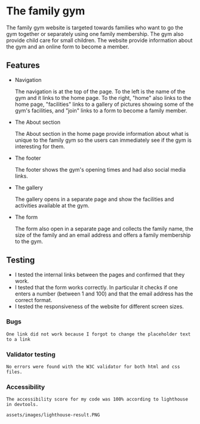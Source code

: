 # The family gym

The family gym website is targeted towards families who want to go the gym together or separately using one family membership. The gym also provide child care for small children. The website provide information about the gym and an online form to become a member.

## Features
- Navigation

    The navigation is at the top of the page. To the left is the name of the gym and it links to the home page. To the right, "home" also links to the home page, "facilities" links to a gallery of pictures showing some of the gym's facilities, and "join" links to a form to become a family member.
- The About section

    The About section in the home page provide information about what is unique to the family gym so the users can immediately see if the gym is interesting for them.
- The footer

    The footer shows the gym's opening times and had also social media links.
- The gallery

    The gallery opens in a separate page and show the facilities and activities available at the gym.
- The form

    The form also open in a separate page and collects the family name, the size of the family and an email address and offers a family membership to the gym.

## Testing

- I tested the internal links between the pages and confirmed that they work.
- I tested that the form works correctly. In particular it checks if one enters a number (between 1 and 100) and that the email address has the correct format.
- I tested the responsiveness of the website for different screen sizes.

### Bugs

    One link did not work because I forgot to change the placeholder text to a link

### Validator testing

    No errors were found with the W3C validator for both html and css files.

### Accessibility

    The accessibility score for my code was 100% according to lighthouse in devtools.
    
    assets/images/lighthouse-result.PNG

